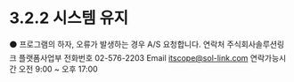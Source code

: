 # 3.2.2 시스템 유지

⚫ 프로그램의 하자, 오류가 발생하는 경우 A/S 요청합니다.
연락처 주식회사솔루션링크 플랫폼사업부
전화번호 02-576-2203
Email itscope@sol-link.com
연락가능시간 오전 9:00 ~ 오후 17:00
